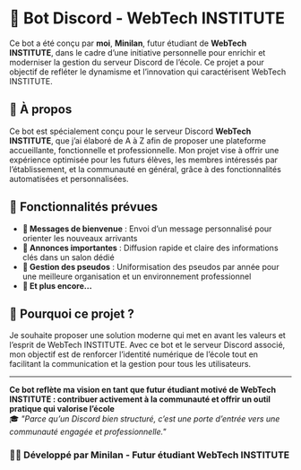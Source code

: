 # 🤖 Bot Discord - WebTech INSTITUTE  

Ce bot a été conçu par **moi**, **Minilan**, futur étudiant de **WebTech INSTITUTE**, dans le cadre d’une initiative personnelle pour enrichir et moderniser la gestion du serveur Discord de l’école. Ce projet a pour objectif de refléter le dynamisme et l’innovation qui caractérisent WebTech INSTITUTE.  

## 🌟 **À propos**  

Ce bot est spécialement conçu pour le serveur Discord **WebTech INSTITUTE**, que j’ai élaboré de A à Z afin de proposer une plateforme accueillante, fonctionnelle et professionnelle. Mon projet vise à offrir une expérience optimisée pour les futurs élèves, les membres intéressés par l’établissement, et la communauté en général, grâce à des fonctionnalités automatisées et personnalisées.  

## 🚀 **Fonctionnalités prévues**  

- **👋 Messages de bienvenue** : Envoi d’un message personnalisé pour orienter les nouveaux arrivants
- **📢 Annonces importantes** : Diffusion rapide et claire des informations clés dans un salon dédié
- **📝 Gestion des pseudos** : Uniformisation des pseudos par année pour une meilleure organisation et un environnement professionnel
- **🧩 Et plus encore...**  

## 🎯 **Pourquoi ce projet ?**  

Je souhaite proposer une solution moderne qui met en avant les valeurs et l’esprit de WebTech INSTITUTE. Avec ce bot et le serveur Discord associé, mon objectif est de renforcer l’identité numérique de l’école tout en facilitant la communication et la gestion pour tous les utilisateurs.  

---

**Ce bot reflète ma vision en tant que futur étudiant motivé de WebTech INSTITUTE : contribuer activement à la communauté et offrir un outil pratique qui valorise l’école**  
🎓 *"Parce qu’un Discord bien structuré, c’est une porte d’entrée vers une communauté engagée et professionnelle."*  

### 👨‍💻 **Développé par Minilan - Futur étudiant WebTech INSTITUTE**  
